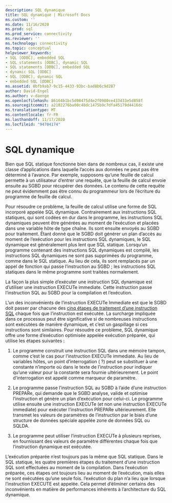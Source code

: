 ```yaml
---
description: SQL dynamique
title: SQL dynamique | Microsoft Docs
ms.custom: ''
ms.date: 11/16/2020
ms.prod: sql
ms.prod_service: connectivity
ms.reviewer: ''
ms.technology: connectivity
ms.topic: conceptual
helpviewer_keywords:
- SQL [ODBC], embedded SQL
- SQL statements [ODBC], dynamic SQL
- SQL statements [ODBC], embedded SQL
- dynamic SQL [ODBC]
- SQL [ODBC], dynamic SQL
- embedded SQL [ODBC]
ms.assetid: 0bfb9ab7-9c15-4433-93bc-bad8b6c9d287
author: David-Engel
ms.author: v-daenge
ms.openlocfilehash: 86164b1bc5d98475d4e2f0980ce433d33e5d858f
ms.sourcegitcommit: a2182276ba00c48dc1475b9c7dfa45179d4416dc
ms.translationtype: MT
ms.contentlocale: fr-FR
ms.lasthandoff: 11/17/2020
ms.locfileid: "94704174"
---
```

# <a name="dynamic-sql"></a>SQL dynamique
Bien que SQL statique fonctionne bien dans de nombreux cas, il existe une classe d’applications dans laquelle l’accès aux données ne peut pas être déterminé à l’avance. Par exemple, supposons qu’une feuille de calcul permette à un utilisateur d’entrer une requête, que la feuille de calcul envoie ensuite au SGBD pour récupérer des données. Le contenu de cette requête ne peut évidemment pas être connu du programmeur lors de l’écriture du programme de feuille de calcul.  
  
 Pour résoudre ce problème, la feuille de calcul utilise une forme de SQL incorporé appelée SQL dynamique. Contrairement aux instructions SQL statiques, qui sont codées en dur dans le programme, les instructions SQL dynamiques peuvent être générées au moment de l’exécution et placées dans une variable hôte de type chaîne. Ils sont ensuite envoyés au SGBD pour traitement. Étant donné que le SGBD doit générer un plan d’accès au moment de l’exécution pour les instructions SQL dynamiques, le SQL dynamique est généralement plus lent que SQL statique. Lorsqu’un programme contenant des instructions SQL dynamiques est compilé, les instructions SQL dynamiques ne sont pas supprimées du programme, comme dans le SQL statique. Au lieu de cela, ils sont remplacés par un appel de fonction qui passe l’instruction au SGBD ; les instructions SQL statiques dans le même programme sont traitées normalement.  
  
 La façon la plus simple d’exécuter une instruction SQL dynamique est d’utiliser une instruction EXECUTe immediate. Cette instruction passe l’instruction SQL au SGBD pour la compilation et l’exécution.  
  
 L’un des inconvénients de l’instruction EXECUTe Immediate est que le SGBD doit passer par chacune des [cinq étapes de traitement d’une instruction SQL](processing-a-sql-statement.md) chaque fois que l’instruction est exécutée. La surcharge impliquée dans ce processus peut être significative si de nombreuses instructions sont exécutées de manière dynamique, et c’est un gaspillage si ces instructions sont similaires. Pour résoudre ce problème, SQL dynamique offre une forme d’exécution optimisée appelée exécution préparée, qui utilise les étapes suivantes :  
  
1.  Le programme construit une instruction SQL dans une mémoire tampon, comme c’est le cas pour l’instruction EXECUTe immediate. Au lieu de variables hôtes, un point d’interrogation ( ?) peut se substituer à une constante n’importe où dans le texte de l’instruction pour indiquer qu’une valeur pour la constante sera fournie ultérieurement. Le point d’interrogation est appelé comme marqueur de paramètre.  
  
2.  Le programme passe l’instruction SQL au SGBD à l’aide d’une instruction PREPARe, qui demande que le SGBD analyse, valide et optimise l’instruction et génère un plan d’exécution pour celui-ci. Le programme utilise ensuite une instruction EXECUTe (et non une instruction EXECUTe immediate) pour exécuter l’instruction PREPARe ultérieurement. Elle transmet les valeurs de paramètres de l’instruction par le biais d’une structure de données spéciale appelée zone de données SQL ou SQLDA.  
  
3.  Le programme peut utiliser l’instruction EXECUTe à plusieurs reprises, en fournissant des valeurs de paramètre différentes chaque fois que l’instruction dynamique est exécutée.  
  
 L’exécution préparée n’est toujours pas la même que SQL statique. Dans le SQL statique, les quatre premières étapes du traitement d’une instruction SQL sont effectuées au moment de la compilation. Dans l’exécution préparée, ces étapes ont toujours lieu au moment de l’exécution, mais elles ne sont exécutées qu’une seule fois. l’exécution du plan n’a lieu que lorsque l’instruction EXECUTE est appelée. Cela permet d’éliminer certains des inconvénients en matière de performances inhérents à l’architecture du SQL dynamique.
